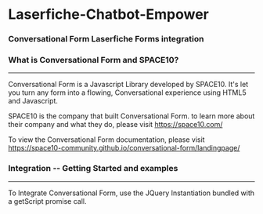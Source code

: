 # Laserfiche-Chatbot-Empower

### Conversational Form Laserfiche Forms integration

### What is Conversational Form and SPACE10?
---
Conversational Form is a Javascript Library developed by SPACE10. It's let you turn any form into a flowing, Conversational experience using HTML5 and Javascript.

SPACE10 is the company that built Conversational Form. to learn more about their company and what they do, please visit https://space10.com/

To view the Conversational Form documentation, please visit https://space10-community.github.io/conversational-form/landingpage/

### Integration -- Getting Started and examples
---

To Integrate Conversational Form, use the JQuery Instantiation bundled with a getScript promise call.



